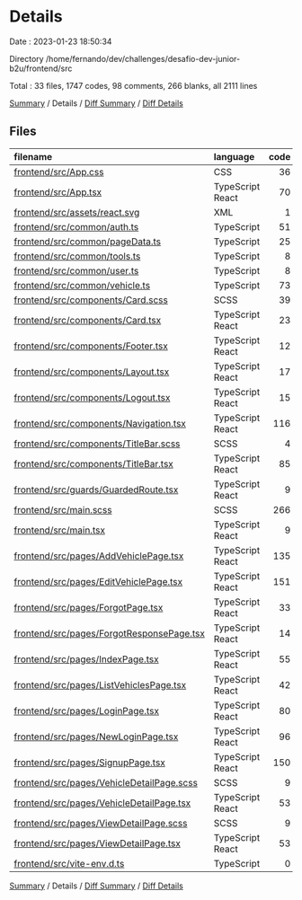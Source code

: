 # Details

Date : 2023-01-23 18:50:34

Directory /home/fernando/dev/challenges/desafio-dev-junior-b2u/frontend/src

Total : 33 files,  1747 codes, 98 comments, 266 blanks, all 2111 lines

[Summary](results.md) / Details / [Diff Summary](diff.md) / [Diff Details](diff-details.md)

## Files
| filename | language | code | comment | blank | total |
| :--- | :--- | ---: | ---: | ---: | ---: |
| [frontend/src/App.css](/frontend/src/App.css) | CSS | 36 | 0 | 6 | 42 |
| [frontend/src/App.tsx](/frontend/src/App.tsx) | TypeScript React | 70 | 0 | 6 | 76 |
| [frontend/src/assets/react.svg](/frontend/src/assets/react.svg) | XML | 1 | 0 | 0 | 1 |
| [frontend/src/common/auth.ts](/frontend/src/common/auth.ts) | TypeScript | 51 | 0 | 9 | 60 |
| [frontend/src/common/pageData.ts](/frontend/src/common/pageData.ts) | TypeScript | 25 | 0 | 8 | 33 |
| [frontend/src/common/tools.ts](/frontend/src/common/tools.ts) | TypeScript | 8 | 25 | 11 | 44 |
| [frontend/src/common/user.ts](/frontend/src/common/user.ts) | TypeScript | 8 | 0 | 2 | 10 |
| [frontend/src/common/vehicle.ts](/frontend/src/common/vehicle.ts) | TypeScript | 73 | 1 | 11 | 85 |
| [frontend/src/components/Card.scss](/frontend/src/components/Card.scss) | SCSS | 39 | 0 | 14 | 53 |
| [frontend/src/components/Card.tsx](/frontend/src/components/Card.tsx) | TypeScript React | 23 | 0 | 4 | 27 |
| [frontend/src/components/Footer.tsx](/frontend/src/components/Footer.tsx) | TypeScript React | 12 | 0 | 3 | 15 |
| [frontend/src/components/Layout.tsx](/frontend/src/components/Layout.tsx) | TypeScript React | 17 | 0 | 5 | 22 |
| [frontend/src/components/Logout.tsx](/frontend/src/components/Logout.tsx) | TypeScript React | 15 | 0 | 4 | 19 |
| [frontend/src/components/Navigation.tsx](/frontend/src/components/Navigation.tsx) | TypeScript React | 116 | 0 | 9 | 125 |
| [frontend/src/components/TitleBar.scss](/frontend/src/components/TitleBar.scss) | SCSS | 4 | 0 | 1 | 5 |
| [frontend/src/components/TitleBar.tsx](/frontend/src/components/TitleBar.tsx) | TypeScript React | 85 | 3 | 13 | 101 |
| [frontend/src/guards/GuardedRoute.tsx](/frontend/src/guards/GuardedRoute.tsx) | TypeScript React | 9 | 0 | 5 | 14 |
| [frontend/src/main.scss](/frontend/src/main.scss) | SCSS | 266 | 2 | 52 | 320 |
| [frontend/src/main.tsx](/frontend/src/main.tsx) | TypeScript React | 9 | 0 | 2 | 11 |
| [frontend/src/pages/AddVehiclePage.tsx](/frontend/src/pages/AddVehiclePage.tsx) | TypeScript React | 135 | 0 | 10 | 145 |
| [frontend/src/pages/EditVehiclePage.tsx](/frontend/src/pages/EditVehiclePage.tsx) | TypeScript React | 151 | 3 | 13 | 167 |
| [frontend/src/pages/ForgotPage.tsx](/frontend/src/pages/ForgotPage.tsx) | TypeScript React | 33 | 0 | 5 | 38 |
| [frontend/src/pages/ForgotResponsePage.tsx](/frontend/src/pages/ForgotResponsePage.tsx) | TypeScript React | 14 | 0 | 4 | 18 |
| [frontend/src/pages/IndexPage.tsx](/frontend/src/pages/IndexPage.tsx) | TypeScript React | 55 | 0 | 11 | 66 |
| [frontend/src/pages/ListVehiclesPage.tsx](/frontend/src/pages/ListVehiclesPage.tsx) | TypeScript React | 42 | 0 | 9 | 51 |
| [frontend/src/pages/LoginPage.tsx](/frontend/src/pages/LoginPage.tsx) | TypeScript React | 80 | 11 | 9 | 100 |
| [frontend/src/pages/NewLoginPage.tsx](/frontend/src/pages/NewLoginPage.tsx) | TypeScript React | 96 | 52 | 11 | 159 |
| [frontend/src/pages/SignupPage.tsx](/frontend/src/pages/SignupPage.tsx) | TypeScript React | 150 | 0 | 8 | 158 |
| [frontend/src/pages/VehicleDetailPage.scss](/frontend/src/pages/VehicleDetailPage.scss) | SCSS | 9 | 0 | 1 | 10 |
| [frontend/src/pages/VehicleDetailPage.tsx](/frontend/src/pages/VehicleDetailPage.tsx) | TypeScript React | 53 | 0 | 9 | 62 |
| [frontend/src/pages/ViewDetailPage.scss](/frontend/src/pages/ViewDetailPage.scss) | SCSS | 9 | 0 | 1 | 10 |
| [frontend/src/pages/ViewDetailPage.tsx](/frontend/src/pages/ViewDetailPage.tsx) | TypeScript React | 53 | 0 | 9 | 62 |
| [frontend/src/vite-env.d.ts](/frontend/src/vite-env.d.ts) | TypeScript | 0 | 1 | 1 | 2 |

[Summary](results.md) / Details / [Diff Summary](diff.md) / [Diff Details](diff-details.md)